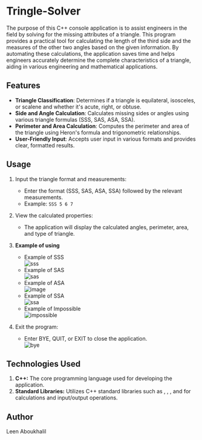 ﻿# Tringle-Solver
 
The purpose of this C++ console application is to assist engineers in the field by solving for the missing attributes of a triangle. This program provides a practical tool for calculating the length of the third side and the measures of the other two angles based on the given information. By automating these calculations, the application saves time and helps engineers accurately determine the complete characteristics of a triangle, aiding in various engineering and mathematical applications.

## Features
- **Triangle Classification**: Determines if a triangle is equilateral, isosceles, or scalene and whether it's acute, right, or obtuse.
- **Side and Angle Calculation**: Calculates missing sides or angles using various triangle formulas (SSS, SAS, ASA, SSA).
- **Perimeter and Area Calculation**: Computes the perimeter and area of the triangle using Heron's formula and trigonometric relationships.
- **User-Friendly Input**: Accepts user input in various formats and provides clear, formatted results.

## Usage
  1. Input the triangle format and measurements:
      - Enter the format (SSS, SAS, ASA, SSA) followed by the relevant measurements.
      - Example: `SSS 5 6 7`
  2. View the calculated properties:
     - The application will display the calculated angles, perimeter, area, and type of triangle.


  3. **Example of using**
      - Example of SSS  
      ![sss](https://github.com/user-attachments/assets/db8876be-a357-411c-b855-e908610a445f)
      - Example of SAS  
      ![sas](https://github.com/user-attachments/assets/616909f1-7024-4de0-875a-14eb09b21346)
      - Example of ASA  
      ![image](https://github.com/user-attachments/assets/06efb609-cabb-4608-8c6f-fe6e1a3cc915)
      - Example of SSA  
      ![ssa](https://github.com/user-attachments/assets/ebd1c451-bc89-45f5-a3bf-171949beb2b9)
      - Example of Impossible  
      ![impossible](https://github.com/user-attachments/assets/ba9085ef-7299-4a74-9da2-74369c267058)

  4. Exit the program:
     -  Enter BYE, QUIT, or EXIT to close the application.  
     ![bye](https://github.com/user-attachments/assets/896f5723-9f5d-45cb-af20-a36c913fd1ce)

## Technologies Used
1. **C++:** The core programming language used for developing the application.
2. **Standard Libraries:** Utilizes C++ standard libraries such as <cmath>, <iostream>, <iomanip>, and <sstream> for calculations and input/output operations.


## Author 
Leen Aboukhalil


   
